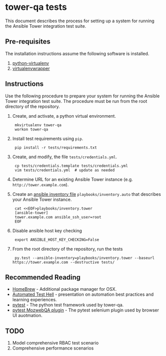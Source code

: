 # tower-qa tests

This document describes the process for setting up a system for running the
Ansible Tower integration test suite.

## Pre-requisites

The installation instructions assume the following software is installed.

1. [python-virtualenv](http://virtualenv.readthedocs.org)
2. [virtualenvwrapper](http://virtualenvwrapper.readthedocs.org)

## Instructions

Use the following procedure to prepare your system for running the Ansible
Tower integration test suite.  The procedure must be run from the root
directory of the repository.

1. Create, and activate, a python virtual environment.

        mkvirtualenv tower-qa
        workon tower-qa

2. Install test requirements using `pip`.

        pip install -r tests/requirements.txt

3. Create, and modify, the file `tests/credentials.yml`.

        cp tests/credentials.template tests/credentials.yml
        vim tests/credentials.yml  # update as needed

4. Determine URL for an existing Ansible Tower instance (e.g. `http://tower.example.com`).

5. Create an [ansible inventory file](http://docs.ansible.com/intro_inventory.html) `playbooks/inventory.auto` that describes your Ansible Tower instance.

        cat <<EOF>playbooks/inventory.tower
        [ansible-tower]
        tower.example.com ansible_ssh_user=root
        EOF

6. Disable ansible host key checking

        export ANSIBLE_HOST_KEY_CHECKING=False

7. From the root directory of the repository, run the tests

        py.test --ansible-inventory=playbooks/inventory.tower --baseurl https://tower.example.com --destructive tests/

## Recommended Reading

* [HomeBrew](http://brew.sh/) - Additional package manager for OSX.
* [Automated Test Hell](http://www.slideshare.net/wseliga/escaping-testhellxpdaysukraine2013) - presentation on automation best practices and learning experiences.
* [pytest](http://pytest.org/latest/) - The python test framework used by tower-qa.
* [pytest MozwebQA plugin](https://github.com/mozilla/pytest-mozwebqa) -  The pytest selenium plugin used by browser UI auotmation.

## TODO

1. Model comprehensive RBAC test scenario
1. Comprehensive performance scenarios

